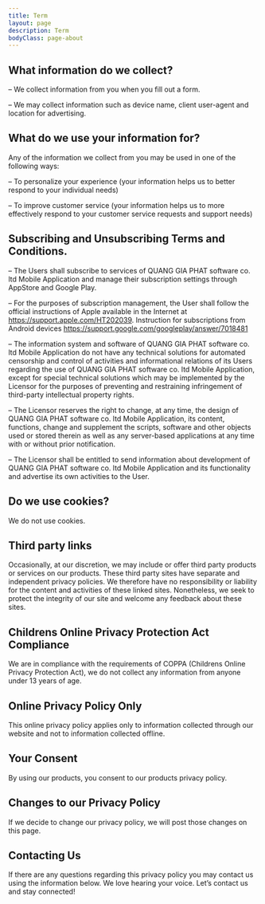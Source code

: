 ```yaml
---
title: Term
layout: page
description: Term
bodyClass: page-about
---
```


## What information do we collect?

– We collect information from you when you fill out a form.

– We may collect information such as device name, client user-agent and location for advertising.

## What do we use your information for?

Any of the information we collect from you may be used in one of the following ways:

– To personalize your experience
(your information helps us to better respond to your individual needs)

– To improve customer service
(your information helps us to more effectively respond to your customer service requests and support needs)

## Subscribing and Unsubscribing Terms and Conditions.

– The Users shall subscribe to services of QUANG GIA PHAT software co. ltd Mobile Application and manage their subscription settings through AppStore and Google Play.

– For the purposes of subscription management, the User shall follow the official instructions of Apple available in the Internet at https://support.apple.com/HT202039. Instruction for subscriptions from Android devices https://support.google.com/googleplay/answer/7018481

– The information system and software of QUANG GIA PHAT software co. ltd Mobile Application do not have any technical solutions for automated censorship and control of activities and informational relations of its Users regarding the use of QUANG GIA PHAT software co. ltd Mobile Application, except for special technical solutions which may be implemented by the Licensor for the purposes of preventing and restraining infringement of third-party intellectual property rights.

– The Licensor reserves the right to change, at any time, the design of QUANG GIA PHAT software co. ltd Mobile Application, its content, functions, change and supplement the scripts, software and other objects used or stored therein as well as any server-based applications at any time with or without prior notification.

– The Licensor shall be entitled to send information about development of QUANG GIA PHAT software co. ltd Mobile Application and its functionality and advertise its own activities to the User.

## Do we use cookies?

We do not use cookies.

## Third party links

Occasionally, at our discretion, we may include or offer third party products or services on our products. These third party sites have separate and independent privacy policies. We therefore have no responsibility or liability for the content and activities of these linked sites. Nonetheless, we seek to protect the integrity of our site and welcome any feedback about these sites.

## Childrens Online Privacy Protection Act Compliance

We are in compliance with the requirements of COPPA (Childrens Online Privacy Protection Act), we do not collect any information from anyone under 13 years of age.

## Online Privacy Policy Only

This online privacy policy applies only to information collected through our website and not to information collected offline.

## Your Consent

By using our products, you consent to our products privacy policy.

## Changes to our Privacy Policy

If we decide to change our privacy policy, we will post those changes on this page.

## Contacting Us

If there are any questions regarding this privacy policy you may contact us using the information below.
We love hearing your voice. Let’s contact us and stay connected!
